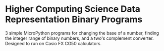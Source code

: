 # Higher Computing Science Data Representation Binary Programs
3 simple MicroPython programs for changing the base of a number, finding the integer range of binary numbers, and a two's complement converter. <br />
Designed to run on Casio FX CG50 calculators.


